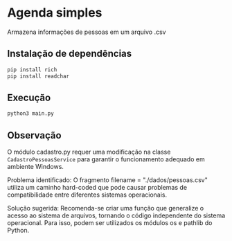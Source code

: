 # Agenda simples

Armazena informações de pessoas em um arquivo .csv

## Instalação de dependências

```bash
pip install rich
pip install readchar
```

## Execução 

```bash
python3 main.py
```
## Observação

O módulo cadastro.py requer uma modificação na classe ```CadastroPessoasService``` para garantir o funcionamento adequado em ambiente Windows.

Problema identificado:
O fragmento filename = "./dados/pessoas.csv" utiliza um caminho hard-coded que pode causar problemas de compatibilidade entre diferentes sistemas operacionais.

Solução sugerida:
Recomenda-se criar uma função que generalize o acesso ao sistema de arquivos, tornando o código independente do sistema operacional. Para isso, podem ser utilizados os módulos os e pathlib do Python.
